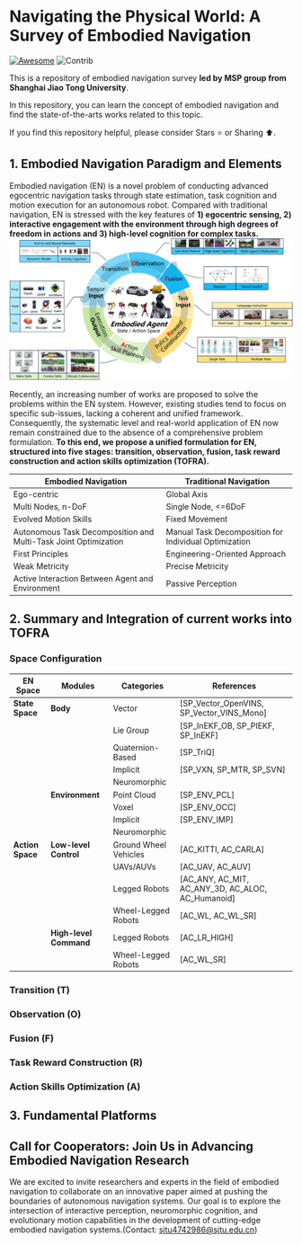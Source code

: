 # Navigating the Physical World: A Survey of Embodied Navigation
[![Awesome](https://cdn.rawgit.com/sindresorhus/awesome/d7305f38d29fed78fa85652e3a63e154dd8e8829/media/badge.svg)](https://github.com/sindresorhus/awesome)
<img src="https://img.shields.io/badge/Contributions-Welcome-278ea5" alt="Contrib"/>

This is a repository of embodied navigation survey **led by MSP group from Shanghai Jiao Tong University**. 

In this repository, you can learn the concept of embodied navigation and find the state-of-the-arts works related to this topic. 

If you find this repository helpful, please consider Stars ⭐ or Sharing ⬆️.


## 1. Embodied Navigation Paradigm and Elements

Embodied navigation (EN) is a novel problem of conducting advanced egocentric navigation tasks through state estimation, task cognition and motion execution for an autonomous robot. Compared with traditional navigation, EN is stressed with the key features of **1) egocentric sensing, 2) interactive engagement with the environment through high degrees of freedom in actions and 3) high-level cognition for complex tasks.**
![image](images/Framework.png)

Recently, an increasing number of works are proposed to solve the problems within the EN system. However, existing studies tend to focus on specific sub-issues, lacking a coherent and unified framework. Consequently, the systematic level and real-world application of EN now remain constrained due to the absence of a comprehensive problem formulation. **To this end, we propose a unified formulation for EN, structured into five stages: transition, observation, fusion, task reward construction and action skills optimization (TOFRA).**


|Embodied Navigation|Traditional Navigation|
|-------------------|----------------------|
|Ego-centric|Global Axis|
|Multi Nodes, n-DoF|Single Node, <=6DoF|
|Evolved Motion Skills|Fixed Movement|
|Autonomous Task Decomposition and Multi-Task Joint Optimization|Manual Task Decomposition for Individual Optimization|
|First Principles|Engineering-Oriented Approach|
|Weak Metricity|Precise Metricity|
|Active Interaction Between Agent and Environment|Passive Perception|

## 2. Summary and Integration of current works into TOFRA

### Space Configuration
| **EN Space**         | **Modules**        | **Categories**              | **References**                             |
|----------------------|--------------------|-----------------------------|--------------------------------------------|
| **State Space**      | **Body**           | Vector                      | [SP_Vector_OpenVINS, SP_Vector_VINS_Mono] |
|                      |                    | Lie Group                  | [SP_InEKF_OB, SP_PIEKF, SP_InEKF]         |
|                      |                    | Quaternion-Based           | [SP_TriQ]                                  |
|                      |                    | Implicit                   | [SP_VXN, SP_MTR, SP_SVN]                   |
|                      |                    | Neuromorphic               |                                            |
|                      | **Environment**    | Point Cloud                | [SP_ENV_PCL]                               |
|                      |                    | Voxel                      | [SP_ENV_OCC]                               |
|                      |                    | Implicit                   | [SP_ENV_IMP]                               |
|                      |                    | Neuromorphic               |                                            |
| **Action Space**     | **Low-level Control** | Ground Wheel Vehicles     | [AC_KITTI, AC_CARLA]                       |
|                      |                    | UAVs/AUVs                 | [AC_UAV, AC_AUV]                           |
|                      |                    | Legged Robots              | [AC_ANY, AC_MIT, AC_ANY_3D, AC_ALOC, AC_Humanoid] |
|                      |                    | Wheel-Legged Robots       | [AC_WL, AC_WL_SR]                          |
|                      | **High-level Command** | Legged Robots            | [AC_LR_HIGH]                               |
|                      |                    | Wheel-Legged Robots       | [AC_WL_SR]                                 |



### Transition (T)

### Observation (O)

### Fusion (F)

### Task Reward Construction (R)

### Action Skills Optimization (A)

## 3. Fundamental Platforms

## Call for Cooperators: Join Us in Advancing Embodied Navigation Research
We are excited to invite researchers and experts in the field of embodied navigation to collaborate on an innovative paper aimed at pushing the boundaries of autonomous navigation systems. Our goal is to explore the intersection of interactive perception, neuromorphic cognition, and evolutionary motion capabilities in the development of cutting-edge embodied navigation systems.(Contact: sjtu4742986@sjtu.edu.cn)


